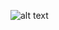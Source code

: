 ![alt text](https://github.com/ferrellw/Radion-Light-Settings/blob/master/Blue%20Staggered/Blue%20Staggered.png)
